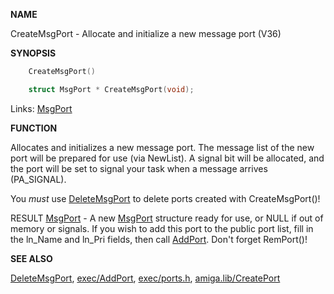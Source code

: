 
**NAME**

CreateMsgPort - Allocate and initialize a new message port  (V36)

**SYNOPSIS**

```c
    CreateMsgPort()

    struct MsgPort * CreateMsgPort(void);

```
Links: [MsgPort](_0099.md) 

**FUNCTION**

Allocates and initializes a new message port.  The message list
of the new port will be prepared for use (via NewList).  A signal
bit will be allocated, and the port will be set to signal your
task when a message arrives (PA_SIGNAL).

You *must* use [DeleteMsgPort](DeleteMsgPort.md) to delete ports created with
CreateMsgPort()!

RESULT
[MsgPort](_0099.md) - A new [MsgPort](_0099.md) structure ready for use, or NULL if out of
memory or signals.  If you wish to add this port to the public
port list, fill in the ln_Name and ln_Pri fields, then call
[AddPort](AddPort.md).  Don't forget RemPort()!

**SEE ALSO**

[DeleteMsgPort](DeleteMsgPort.md), [exec/AddPort](AddPort.md), [exec/ports.h](_0099.md), [amiga.lib/CreatePort](_0148.md)
